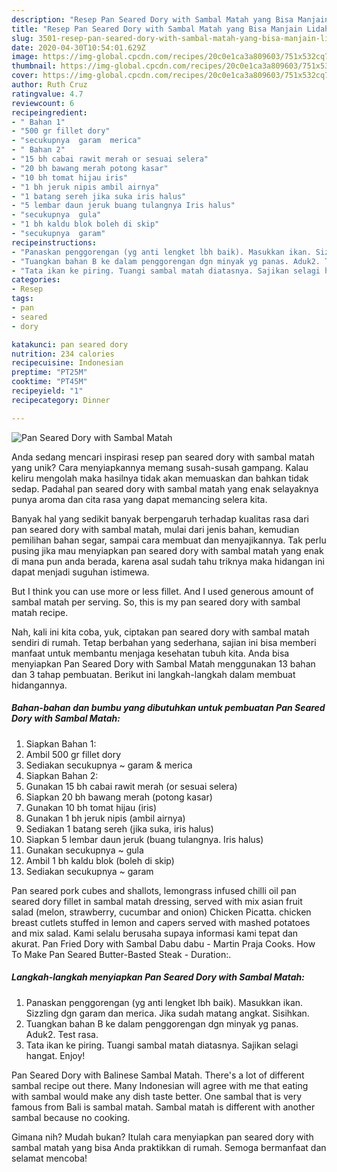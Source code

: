 ```yaml
---
description: "Resep Pan Seared Dory with Sambal Matah yang Bisa Manjain Lidah"
title: "Resep Pan Seared Dory with Sambal Matah yang Bisa Manjain Lidah"
slug: 3501-resep-pan-seared-dory-with-sambal-matah-yang-bisa-manjain-lidah
date: 2020-04-30T10:54:01.629Z
image: https://img-global.cpcdn.com/recipes/20c0e1ca3a809603/751x532cq70/pan-seared-dory-with-sambal-matah-foto-resep-utama.jpg
thumbnail: https://img-global.cpcdn.com/recipes/20c0e1ca3a809603/751x532cq70/pan-seared-dory-with-sambal-matah-foto-resep-utama.jpg
cover: https://img-global.cpcdn.com/recipes/20c0e1ca3a809603/751x532cq70/pan-seared-dory-with-sambal-matah-foto-resep-utama.jpg
author: Ruth Cruz
ratingvalue: 4.7
reviewcount: 6
recipeingredient:
- " Bahan 1"
- "500 gr fillet dory"
- "secukupnya  garam  merica"
- " Bahan 2"
- "15 bh cabai rawit merah or sesuai selera"
- "20 bh bawang merah potong kasar"
- "10 bh tomat hijau iris"
- "1 bh jeruk nipis ambil airnya"
- "1 batang sereh jika suka iris halus"
- "5 lembar daun jeruk buang tulangnya Iris halus"
- "secukupnya  gula"
- "1 bh kaldu blok boleh di skip"
- "secukupnya  garam"
recipeinstructions:
- "Panaskan penggorengan (yg anti lengket lbh baik). Masukkan ikan. Sizzling dgn garam dan merica. Jika sudah matang angkat. Sisihkan."
- "Tuangkan bahan B ke dalam penggorengan dgn minyak yg panas. Aduk2. Test rasa."
- "Tata ikan ke piring. Tuangi sambal matah diatasnya. Sajikan selagi hangat. Enjoy!"
categories:
- Resep
tags:
- pan
- seared
- dory

katakunci: pan seared dory 
nutrition: 234 calories
recipecuisine: Indonesian
preptime: "PT25M"
cooktime: "PT45M"
recipeyield: "1"
recipecategory: Dinner

---
```



![Pan Seared Dory with Sambal Matah](https://img-global.cpcdn.com/recipes/20c0e1ca3a809603/751x532cq70/pan-seared-dory-with-sambal-matah-foto-resep-utama.jpg)

Anda sedang mencari inspirasi resep pan seared dory with sambal matah yang unik? Cara menyiapkannya memang susah-susah gampang. Kalau keliru mengolah maka hasilnya tidak akan memuaskan dan bahkan tidak sedap. Padahal pan seared dory with sambal matah yang enak selayaknya punya aroma dan cita rasa yang dapat memancing selera kita.

Banyak hal yang sedikit banyak berpengaruh terhadap kualitas rasa dari pan seared dory with sambal matah, mulai dari jenis bahan, kemudian pemilihan bahan segar, sampai cara membuat dan menyajikannya. Tak perlu pusing jika mau menyiapkan pan seared dory with sambal matah yang enak di mana pun anda berada, karena asal sudah tahu triknya maka hidangan ini dapat menjadi suguhan istimewa.

But I think you can use more or less fillet. And I used generous amount of sambal matah per serving. So, this is my pan seared dory with sambal matah recipe.


Nah, kali ini kita coba, yuk, ciptakan pan seared dory with sambal matah sendiri di rumah. Tetap berbahan yang sederhana, sajian ini bisa memberi manfaat untuk membantu menjaga kesehatan tubuh kita. Anda bisa menyiapkan Pan Seared Dory with Sambal Matah menggunakan 13 bahan dan 3 tahap pembuatan. Berikut ini langkah-langkah dalam membuat hidangannya.

<!--inarticleads1-->

##### Bahan-bahan dan bumbu yang dibutuhkan untuk pembuatan Pan Seared Dory with Sambal Matah:

1. Siapkan  Bahan 1:
1. Ambil 500 gr fillet dory
1. Sediakan secukupnya ~ garam &amp; merica
1. Siapkan  Bahan 2:
1. Gunakan 15 bh cabai rawit merah (or sesuai selera)
1. Siapkan 20 bh bawang merah (potong kasar)
1. Gunakan 10 bh tomat hijau (iris)
1. Gunakan 1 bh jeruk nipis (ambil airnya)
1. Sediakan 1 batang sereh (jika suka, iris halus)
1. Siapkan 5 lembar daun jeruk (buang tulangnya. Iris halus)
1. Gunakan secukupnya ~ gula
1. Ambil 1 bh kaldu blok (boleh di skip)
1. Sediakan secukupnya ~ garam


Pan seared pork cubes and shallots, lemongrass infused chilli oil pan seared dory fillet in sambal matah dressing, served with mix asian fruit salad (melon, strawberry, cucumbar and onion) Chicken Picatta. chicken breast cutlets stuffed in lemon and capers served with mashed potatoes and mix salad. Kami selalu berusaha supaya informasi kami tepat dan akurat. Pan Fried Dory with Sambal Dabu dabu - Martin Praja Cooks. How To Make Pan Seared Butter-Basted Steak - Duration:. 

<!--inarticleads2-->

##### Langkah-langkah menyiapkan Pan Seared Dory with Sambal Matah:

1. Panaskan penggorengan (yg anti lengket lbh baik). Masukkan ikan. Sizzling dgn garam dan merica. Jika sudah matang angkat. Sisihkan.
1. Tuangkan bahan B ke dalam penggorengan dgn minyak yg panas. Aduk2. Test rasa.
1. Tata ikan ke piring. Tuangi sambal matah diatasnya. Sajikan selagi hangat. Enjoy!


Pan Seared Dory with Balinese Sambal Matah. There&#39;s a lot of different sambal recipe out there. Many Indonesian will agree with me that eating with sambal would make any dish taste better. One sambal that is very famous from Bali is sambal matah. Sambal matah is different with another sambal because no cooking. 

Gimana nih? Mudah bukan? Itulah cara menyiapkan pan seared dory with sambal matah yang bisa Anda praktikkan di rumah. Semoga bermanfaat dan selamat mencoba!
